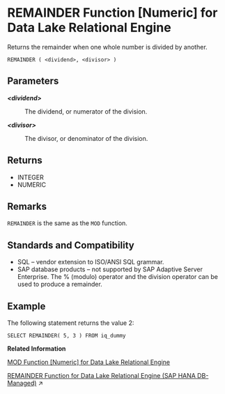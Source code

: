 <!-- loioa5788e7284f21015a4caecc7b2f96b10 -->

# REMAINDER Function \[Numeric\] for Data Lake Relational Engine

Returns the remainder when one whole number is divided by another.



```
REMAINDER ( <dividend>, <divisor> )
```



<a name="loioa5788e7284f21015a4caecc7b2f96b10__REMAINDER_parm1"/>

## Parameters


<dl>
<dt><b>

*<dividend\>*

</b></dt>
<dd>

The dividend, or numerator of the division.



</dd><dt><b>

*<divisor\>*

</b></dt>
<dd>

The divisor, or denominator of the division.



</dd>
</dl>



<a name="loioa5788e7284f21015a4caecc7b2f96b10__REMAINDER_returns1"/>

## Returns

-   INTEGER
-   NUMERIC



<a name="loioa5788e7284f21015a4caecc7b2f96b10__REMAINDER_remarks1"/>

## Remarks

`REMAINDER` is the same as the `MOD` function.



<a name="loioa5788e7284f21015a4caecc7b2f96b10__REMAINDER_standards1"/>

## Standards and Compatibility

-   SQL – vendor extension to ISO/ANSI SQL grammar.
-   SAP database products – not supported by SAP Adaptive Server Enterprise. The % \(modulo\) operator and the division operator can be used to produce a remainder.



<a name="loioa5788e7284f21015a4caecc7b2f96b10__REMAINDER_example1"/>

## Example

The following statement returns the value 2:

```
SELECT REMAINDER( 5, 3 ) FROM iq_dummy
```

**Related Information**  


[MOD Function \[Numeric\] for Data Lake Relational Engine](mod-function-numeric-for-data-lake-relational-engine-a5650e7.md "Returns the remainder when one whole number is divided by another.")

[REMAINDER Function for Data Lake Relational Engine (SAP HANA DB-Managed)](https://help.sap.com/viewer/a898e08b84f21015969fa437e89860c8/2023_2_QRC/en-US/c575f2fac8f94b1eaf49f8b8797a509f.html "Returns the remainder when one whole number is divided by another.") :arrow_upper_right:

